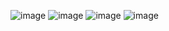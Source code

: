 ![image](https://github.com/Amina-web846/My-Portfolio-Website/assets/147878596/fa757d1d-5f56-48bb-ae13-515b4f06ab13)
![image](https://github.com/Amina-web846/My-Portfolio-Website/assets/147878596/9ad927a0-91e2-48aa-88a0-1a058788fac8)
![image](https://github.com/Amina-web846/My-Portfolio-Website/assets/147878596/7edce352-04ee-470e-b6f5-b1ad9dc9a4ed)
![image](https://github.com/Amina-web846/My-Portfolio-Website/assets/147878596/34a4bfde-afb6-4618-ab71-453ee50da047)


